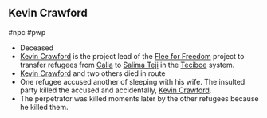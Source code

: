 ## Kevin Crawford

#npc #pwp 

 - Deceased
- [Kevin Crawford](Kevin%20Crawford%20-%20NPC.md) is the project lead of the [Flee for Freedom](Flee%20for%20Freedom.md) project to transfer refugees from [Calia](Calia%20-%20System.md) to [Salima Teji](Salima%20Teji%20-%20Planet.md) in the [Teciboe](Teciboe%20-%20System.md) system.
- [Kevin Crawford](Kevin%20Crawford%20-%20NPC.md) and two others died in route
- One refugee accused another of sleeping with his wife. The insulted party killed the accused and accidentally, [Kevin Crawford](Kevin%20Crawford%20-%20NPC.md).
- The perpetrator was killed moments later by the other refugees because he killed them.